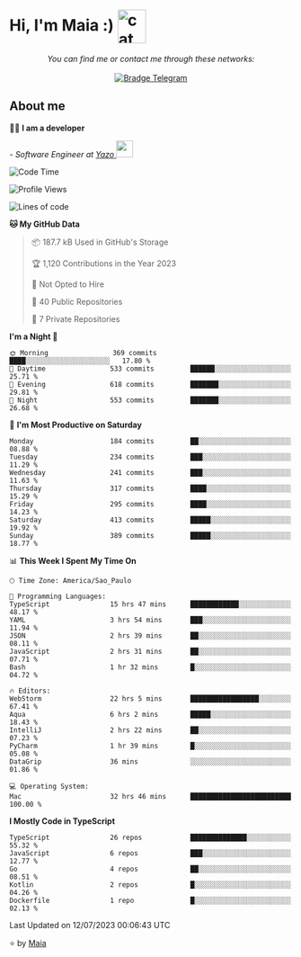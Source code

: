 <h1 align="left">Hi, I'm Maia :) 
<img src="https://emojis.slackmojis.com/emojis/images/1643509834/36299/black-cat.gif?1643509834" width="50" height="60" align="center"  alt="cat"/>
</h1>

<p align="center">
    <i>You can find me or contact me through these networks:</i>
    <br/><br/>
    <a href="https://t.me/mrootx" target="_blank">
        <img src="https://img.shields.io/badge/-Telegram-2CA5E0?logo=telegram&style=flat&logoColor=white" alt="Bradge Telegram" />
    </a>
</p>

## About me

:technologist: <strong>I am a developer</strong> <br>

<p><em> - Software Engineer at <a href="[https://pdasolucoes.com.br](https://yazo.com.br/)">Yazo
</a><img src="https://media.giphy.com/media/WUlplcMpOCEmTGBtBW/giphy.gif" width="30"> 
</em></p>

<!--START_SECTION:waka-->
![Code Time](http://img.shields.io/badge/Code%20Time-2%2C909%20hrs%2029%20mins-blue)

![Profile Views](http://img.shields.io/badge/Profile%20Views-7-blue)

![Lines of code](https://img.shields.io/badge/From%20Hello%20World%20I%27ve%20Written-585.0%20thousand%20lines%20of%20code-blue)

**🐱 My GitHub Data** 

> 📦 187.7 kB Used in GitHub's Storage 
 > 
> 🏆 1,120 Contributions in the Year 2023
 > 
> 🚫 Not Opted to Hire
 > 
> 📜 40 Public Repositories 
 > 
> 🔑 7 Private Repositories 
 > 
**I'm a Night 🦉** 

```text
🌞 Morning                369 commits         ████░░░░░░░░░░░░░░░░░░░░░   17.80 % 
🌆 Daytime                533 commits         ██████░░░░░░░░░░░░░░░░░░░   25.71 % 
🌃 Evening                618 commits         ███████░░░░░░░░░░░░░░░░░░   29.81 % 
🌙 Night                  553 commits         ███████░░░░░░░░░░░░░░░░░░   26.68 % 
```
📅 **I'm Most Productive on Saturday** 

```text
Monday                   184 commits         ██░░░░░░░░░░░░░░░░░░░░░░░   08.88 % 
Tuesday                  234 commits         ███░░░░░░░░░░░░░░░░░░░░░░   11.29 % 
Wednesday                241 commits         ███░░░░░░░░░░░░░░░░░░░░░░   11.63 % 
Thursday                 317 commits         ████░░░░░░░░░░░░░░░░░░░░░   15.29 % 
Friday                   295 commits         ████░░░░░░░░░░░░░░░░░░░░░   14.23 % 
Saturday                 413 commits         █████░░░░░░░░░░░░░░░░░░░░   19.92 % 
Sunday                   389 commits         █████░░░░░░░░░░░░░░░░░░░░   18.77 % 
```


📊 **This Week I Spent My Time On** 

```text
🕑︎ Time Zone: America/Sao_Paulo

💬 Programming Languages: 
TypeScript               15 hrs 47 mins      ████████████░░░░░░░░░░░░░   48.17 % 
YAML                     3 hrs 54 mins       ███░░░░░░░░░░░░░░░░░░░░░░   11.94 % 
JSON                     2 hrs 39 mins       ██░░░░░░░░░░░░░░░░░░░░░░░   08.11 % 
JavaScript               2 hrs 31 mins       ██░░░░░░░░░░░░░░░░░░░░░░░   07.71 % 
Bash                     1 hr 32 mins        █░░░░░░░░░░░░░░░░░░░░░░░░   04.72 % 

🔥 Editors: 
WebStorm                 22 hrs 5 mins       █████████████████░░░░░░░░   67.41 % 
Aqua                     6 hrs 2 mins        █████░░░░░░░░░░░░░░░░░░░░   18.43 % 
IntelliJ                 2 hrs 22 mins       ██░░░░░░░░░░░░░░░░░░░░░░░   07.23 % 
PyCharm                  1 hr 39 mins        █░░░░░░░░░░░░░░░░░░░░░░░░   05.08 % 
DataGrip                 36 mins             ░░░░░░░░░░░░░░░░░░░░░░░░░   01.86 % 

💻 Operating System: 
Mac                      32 hrs 46 mins      █████████████████████████   100.00 % 
```

**I Mostly Code in TypeScript** 

```text
TypeScript               26 repos            ██████████████░░░░░░░░░░░   55.32 % 
JavaScript               6 repos             ███░░░░░░░░░░░░░░░░░░░░░░   12.77 % 
Go                       4 repos             ██░░░░░░░░░░░░░░░░░░░░░░░   08.51 % 
Kotlin                   2 repos             █░░░░░░░░░░░░░░░░░░░░░░░░   04.26 % 
Dockerfile               1 repo              █░░░░░░░░░░░░░░░░░░░░░░░░   02.13 % 
```




 Last Updated on 12/07/2023 00:06:43 UTC
<!--END_SECTION:waka-->

⭐️ by [Maia](https://github.com/gabrielmaialva33/)


